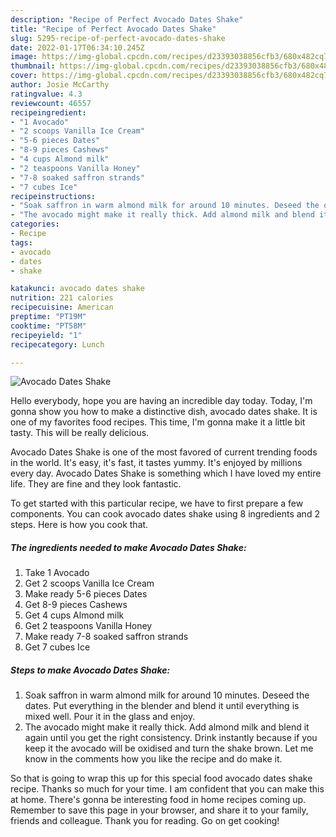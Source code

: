 ```yaml
---
description: "Recipe of Perfect Avocado Dates Shake"
title: "Recipe of Perfect Avocado Dates Shake"
slug: 5295-recipe-of-perfect-avocado-dates-shake
date: 2022-01-17T06:34:10.245Z
image: https://img-global.cpcdn.com/recipes/d23393038856cfb3/680x482cq70/avocado-dates-shake-recipe-main-photo.jpg
thumbnail: https://img-global.cpcdn.com/recipes/d23393038856cfb3/680x482cq70/avocado-dates-shake-recipe-main-photo.jpg
cover: https://img-global.cpcdn.com/recipes/d23393038856cfb3/680x482cq70/avocado-dates-shake-recipe-main-photo.jpg
author: Josie McCarthy
ratingvalue: 4.3
reviewcount: 46557
recipeingredient:
- "1 Avocado"
- "2 scoops Vanilla Ice Cream"
- "5-6 pieces Dates"
- "8-9 pieces Cashews"
- "4 cups Almond milk"
- "2 teaspoons Vanilla Honey"
- "7-8 soaked saffron strands"
- "7 cubes Ice"
recipeinstructions:
- "Soak saffron in warm almond milk for around 10 minutes. Deseed the dates. Put everything in the blender and blend it until everything is mixed well. Pour it in the glass and enjoy."
- "The avocado might make it really thick. Add almond milk and blend it again until you get the right consistency. Drink instantly because if you keep it the avocado will be oxidised and turn the shake brown. Let me know in the comments how you like the recipe and do make it."
categories:
- Recipe
tags:
- avocado
- dates
- shake

katakunci: avocado dates shake 
nutrition: 221 calories
recipecuisine: American
preptime: "PT19M"
cooktime: "PT58M"
recipeyield: "1"
recipecategory: Lunch

---
```



![Avocado Dates Shake](https://img-global.cpcdn.com/recipes/d23393038856cfb3/680x482cq70/avocado-dates-shake-recipe-main-photo.jpg)

Hello everybody, hope you are having an incredible day today. Today, I'm gonna show you how to make a distinctive dish, avocado dates shake. It is one of my favorites food recipes. This time, I'm gonna make it a little bit tasty. This will be really delicious.



Avocado Dates Shake is one of the most favored of current trending foods in the world. It's easy, it's fast, it tastes yummy. It's enjoyed by millions every day. Avocado Dates Shake is something which I have loved my entire life. They are fine and they look fantastic.


To get started with this particular recipe, we have to first prepare a few components. You can cook avocado dates shake using 8 ingredients and 2 steps. Here is how you cook that.

<!--inarticleads1-->

##### The ingredients needed to make Avocado Dates Shake:

1. Take 1 Avocado
1. Get 2 scoops Vanilla Ice Cream
1. Make ready 5-6 pieces Dates
1. Get 8-9 pieces Cashews
1. Get 4 cups Almond milk
1. Get 2 teaspoons Vanilla Honey
1. Make ready 7-8 soaked saffron strands
1. Get 7 cubes Ice




<!--inarticleads2-->

##### Steps to make Avocado Dates Shake:

1. Soak saffron in warm almond milk for around 10 minutes. Deseed the dates. Put everything in the blender and blend it until everything is mixed well. Pour it in the glass and enjoy.
1. The avocado might make it really thick. Add almond milk and blend it again until you get the right consistency. Drink instantly because if you keep it the avocado will be oxidised and turn the shake brown. Let me know in the comments how you like the recipe and do make it.




So that is going to wrap this up for this special food avocado dates shake recipe. Thanks so much for your time. I am confident that you can make this at home. There's gonna be interesting food in home recipes coming up. Remember to save this page in your browser, and share it to your family, friends and colleague. Thank you for reading. Go on get cooking!
